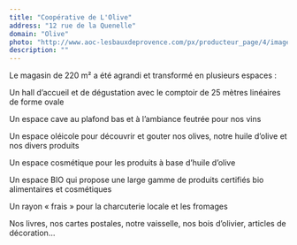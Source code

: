 ---title: "Coopérative de L'Olive"address: "12 rue de la Quenelle"domain: "Olive"photo: "http://www.aoc-lesbauxdeprovence.com/px/producteur_page/4/image/4_629_325_CROPMAX_ca2cb.jpg"description: ""---Le magasin de 220 m² a été agrandi et transformé en plusieurs espaces :Un hall d’accueil et de dégustation avec le comptoir de 25 mètres linéaires de forme ovaleUn espace cave au plafond bas et à l’ambiance feutrée pour nos vins Un espace oléicole pour découvrir et gouter nos olives, notre huile d’olive et nos divers produitsUn espace cosmétique pour les produits à base d’huile d’oliveUn espace BIO qui propose une large gamme de produits certifiés bio alimentaires et cosmétiquesUn rayon « frais » pour la charcuterie locale et les fromagesNos livres, nos cartes postales, notre vaisselle, nos bois d’olivier, articles de décoration…